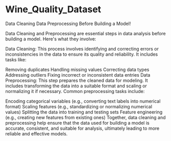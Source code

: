 # Wine_Quality_Dataset
Data Cleaning Data Preprocessing Before Building a Model!

Data Cleaning and Preprocessing are essential steps in data analysis before building a model. Here's what they involve:

Data Cleaning: This process involves identifying and correcting errors or inconsistencies in the data to ensure its quality and reliability. It includes tasks like:

Removing duplicates
Handling missing values
Correcting data types
Addressing outliers
Fixing incorrect or inconsistent data entries
Data Preprocessing: This step prepares the cleaned data for modeling. It includes transforming the data into a suitable format and scaling or normalizing it if necessary. Common preprocessing tasks include:

Encoding categorical variables (e.g., converting text labels into numerical format)
Scaling features (e.g., standardizing or normalizing numerical values)
Splitting the data into training and testing sets
Feature engineering (e.g., creating new features from existing ones)
Together, data cleaning and preprocessing help ensure that the data used for building a model is accurate, consistent, and suitable for analysis, ultimately leading to more reliable and effective models.
